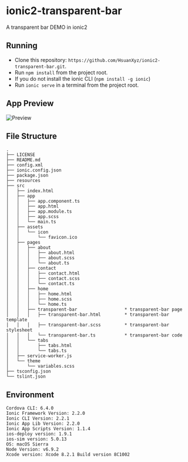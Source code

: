 # ionic2-transparent-bar
A transparent bar DEMO in ionic2

## Running
* Clone this repository: `https://github.com/HsuanXyz/ionic2-transparent-bar.git`.
* Run `npm install` from the project root.
* If you do not install the ionic CLI (`npm install -g ionic`)
* Run `ionic serve` in a terminal from the project root.

## App Preview
<img src="https://github.com/HsuanXyz/hsuanxyz.github.io/blob/master/assets/ionic2-transparent-bar/demo.gif?raw=true" alt="Preview">

## File Structure
```
.
├── LICENSE
├── README.md
├── config.xml
├── ionic.config.json
├── package.json
├── resources
├── src
│   ├── index.html
│   ├── app
│   │   ├── app.component.ts
│   │   ├── app.html
│   │   ├── app.module.ts
│   │   ├── app.scss
│   │   └── main.ts
│   ├── assets
│   │   └── icon
│   │       └── favicon.ico
│   ├── pages
│   │   ├── about
│   │   │   ├── about.html
│   │   │   ├── about.scss
│   │   │   └── about.ts
│   │   ├── contact
│   │   │   ├── contact.html
│   │   │   ├── contact.scss
│   │   │   └── contact.ts
│   │   ├── home
│   │   │   ├── home.html        
│   │   │   ├── home.scss         
│   │   │   └── home.ts           
│   │   ├── transparent-bar                  * transparent-bar page
│   │   │   ├── transparent-bar.html         * transparent-bar template
│   │   │   ├── transparent-bar.scss         * transparent-bar stylesheet
│   │   │   └── transparent-bar.ts           * transparent-bar code
│   │   └── tabs
│   │       ├── tabs.html
│   │       └── tabs.ts
│   ├── service-worker.js
│   └── theme
│       └── variables.scss
├── tsconfig.json
└── tslint.json
```
## Environment
```
Cordova CLI: 6.4.0
Ionic Framework Version: 2.2.0
Ionic CLI Version: 2.2.1
Ionic App Lib Version: 2.2.0
Ionic App Scripts Version: 1.1.4
ios-deploy version: 1.9.1
ios-sim version: 5.0.13
OS: macOS Sierra
Node Version: v6.9.2
Xcode version: Xcode 8.2.1 Build version 8C1002
```
